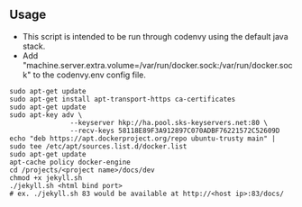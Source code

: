 ## Usage

- This script is intended to be run through codenvy using the default java stack. 
- Add "machine.server.extra.volume=/var/run/docker.sock:/var/run/docker.sock" to the codenvy.env config file.

```shell
sudo apt-get update
sudo apt-get install apt-transport-https ca-certificates
sudo apt-get update
sudo apt-key adv \
               --keyserver hkp://ha.pool.sks-keyservers.net:80 \
               --recv-keys 58118E89F3A912897C070ADBF76221572C52609D
echo "deb https://apt.dockerproject.org/repo ubuntu-trusty main" | sudo tee /etc/apt/sources.list.d/docker.list
sudo apt-get update
apt-cache policy docker-engine
cd /projects/<project name>/docs/dev
chmod +x jekyll.sh
./jekyll.sh <html bind port>
# ex. ./jekyll.sh 83 would be available at http://<host ip>:83/docs/
